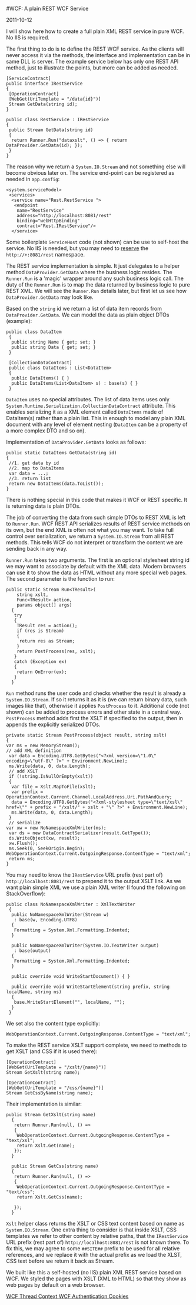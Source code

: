 #WCF: A plain REST WCF Service

2011-10-12

<!--- tags: csharp wcf -->

I will show here how to create a full plain XML REST service in pure WCF. No IIS is required.

The first thing to do is to define the REST WCF service. As the clients will never access it via the methods, the interface and implementation can be in same DLL is server. The example service below has only one REST API method, just to illustrate the points, but more can be added as needed.
```
[ServiceContract]
public interface IRestService
{
 [OperationContract]
 [WebGet(UriTemplate = "/data{id}")]
 Stream GetData(string id);
}

public class RestService : IRestService 
{
 public Stream GetData(string id)
 {
  return Runner.Run("dataxslt", () => { return DataProvider.GetData(id); });
 }
}
```
The reason why we return a `System.IO.Stream` and not something else will become obvious later on. The service end-point can be registered as needed in `app.config`:

```
<system.serviceModel>
 <services>
  <service name="Rest.RestService ">
   <endpoint
    name="RestService"
    address="http://localhost:8081/rest"
    binding="webHttpBinding"
    contract="Rest.IRestService"/>
  </service>
```

Some boilerplate `ServiceHost` code (not shown) can be use to self-host the service. No IIS is needed, but you may need to [reserve](http://msdn.microsoft.com/en-us/library/ms733768.aspx) the `http://+:8081/rest` namespace.

The REST service implementation is simple. It just delegates to a helper method `DataProvider.GetData` where the business logic resides. The `Runner.Run` is a 'magic' wrapper around any such business logic call. The duty of the `Runner.Run` is to map the data returned by business logic to pure REST XML. We will see the `Runner.Run` details later, but first let us see how `DataProvider.GetData` may look like.

Based on the `string` id we return a list of data item records from `DataProvider.GetData`. We can model the data as plain object DTOs (example):
```
public class DataItem 
 {
  public string Name { get; set; }
  public string Data { get; set; }
 }

 [CollectionDataContract]
 public class DataItems : List<DataItem>
 {
  public DataItems() { }
  public DataItems(List<DataItem> s) : base(s) { }
 }
```
`DataItem` uses no special attributes. The list of data items uses only `System.Runtime.Serialization.CollectionDataContract` attribute. This enables serializing it as a XML element called `DataItems` made of DataItem(s) rather than a plain list. This in enough to model any plain XML document with any level of element nesting (`DataItem` can be a property of a more complex DTO and so on).

Implementation of `DataProvider.GetData` looks as follows:
```
public static DataItems GetData(string id)
{
 //1. get data by id
 //2. map to DataItems
 var data = ...;
 //3. return list
 return new DataItems(data.ToList());
}
```
There is nothing special in this code that makes it WCF or REST specific. It is returning data is plain DTOs.

The job of converting the data from such simple DTOs to REST XML is left to `Runner.Run`. WCF REST API serializes results of REST service methods on its own, but the end XML is often not what you may want. To take full control over serialization, we return a `System.IO.Stream` from all REST methods. This tells WCF do not interpret or transform the content we are sending back in any way.

`Runner.Run` takes two arguments. The first is an optional stylesheet string id we may want to associate by default with the XML data. Modern browsers can use it to show the data as HTML without any more special web pages. The second parameter is the function to run:
```
public static Stream Run<TResult>(
    string xslt,
    Func<TResult> action,
    params object[] args)
  {
   try
   {
    TResult res = action();
    if (res is Stream)
    {
     return res as Stream;
    }
    return PostProcess(res, xslt);
   }
   catch (Exception ex)
   {
    return OnError(ex);
   }
  }
```
`Run` method runs the user code and checks whether the result is already a `System.IO.Stream`. If so it returns it as it is (we can return binary data, such images like that), otherwise it applies `PostProcess` to it. Additional code (not shown) can be added to process errors and other state in a central way. `PostProcess` method adds first the XSLT if specified to the output, then in appends the explicitly serialized DTOs.
```
private static Stream PostProcess(object result, string xslt)
{
var ms = new MemoryStream();
// add XML definition
 var data = Encoding.UTF8.GetBytes("<?xml version=\"1.0\" encoding=\"utf-8\" ?>" + Environment.NewLine);
 ms.Write(data, 0, data.Length);
 // add XSLT
 if (!string.IsNullOrEmpty(xslt))
 {
  var file = Xslt.MapToFile(xslt);
  var prefix = OperationContext.Current.Channel.LocalAddress.Uri.PathAndQuery;
  data = Encoding.UTF8.GetBytes("<?xml-stylesheet type=\"text/xsl\" href=\"" + prefix + "/xslt/" + xslt + "\" ?>" + Environment.NewLine);
  ms.Write(data, 0, data.Length);
 }
 // serialize
var xw = new NoNamespaceXmlWriter(ms);
 var ds = new DataContractSerializer(result.GetType());
 ds.WriteObject(xw, result);
 xw.Flush();
 ms.Seek(0, SeekOrigin.Begin);
WebOperationContext.Current.OutgoingResponse.ContentType = "text/xml";
 return ms;
}
```
You may need to know the `IRestService` URL prefix (rest part of) `http://localhost:8081/rest` to prepend it to the output XSLT link. As we want plain simple XML we use a plain XML writer (I found the following on StackOverflow):

```
public class NoNamespaceXmlWriter : XmlTextWriter
 {
  public NoNamespaceXmlWriter(Stream w)
   : base(w, Encoding.UTF8)
  {
   Formatting = System.Xml.Formatting.Indented;
  }

  public NoNamespaceXmlWriter(System.IO.TextWriter output)
   : base(output)
  { 
   Formatting = System.Xml.Formatting.Indented;
  }
  
  public override void WriteStartDocument() { }

  public override void WriteStartElement(string prefix, string localName, string ns)
  {
   base.WriteStartElement("", localName, "");
  }
 } 
```
We set also the content type explicitly:
```
WebOperationContext.Current.OutgoingResponse.ContentType = "text/xml";
```
To make the REST service XSLT support complete, we need to methods to get XSLT (and CSS if it is used there):
```
[OperationContract]
[WebGet(UriTemplate = "/xslt/{name}")]
Stream GetXslt(string name);

[OperationContract]
[WebGet(UriTemplate = "/css/{name}")]
Stream GetCssByName(string name);
```
Their implementation is similar:
```
public Stream GetXslt(string name)
  {
   return Runner.Run(null, () =>
   {
    WebOperationContext.Current.OutgoingResponse.ContentType = "text/xsl";
    return Xslt.Get(name);
   });
  }

  public Stream GetCss(string name)
  {
   return Runner.Run(null, () =>
   {
    WebOperationContext.Current.OutgoingResponse.ContentType = "text/css";
    return Xslt.GetCss(name);

   });
  }
```
`Xslt` helper class returns the XSLT or CSS text content based on name as `System.IO.Stream`. One extra thing to consider is that inside XSLT, CSS templates we refer to other content by relative paths, that the `IRestService` URL prefix (rest part of) `http://localhost:8081/rest` is not known there. To fix this, we may agree to some `##SITE##` prefix to be used for all relative references, and we replace it with the actual prefix as we load the XLST, CSS text before we return it back as Stream.

We built like this a self-hosted (no IIS) plain XML REST service based on WCF. We styled the pages with XSLT (XML to HTML) so that they show as web pages by default on a web browser.


<ins class='nfooter'><a rel='prev' id='fprev' href='#blog/2011/2011-10-13-WCF-Thread-Context.md'>WCF Thread Context</a> <a rel='next' id='fnext' href='#blog/2011/2011-10-11-WCF-Authentication-Cookies.md'>WCF Authentication Cookies</a></ins>
